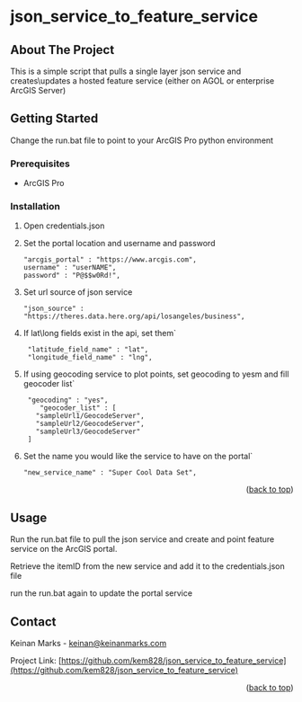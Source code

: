 # json_service_to_feature_service
<div id="top"></div>




<!-- ABOUT THE PROJECT -->
## About The Project


This is a simple script that pulls a single layer json service and creates\updates a hosted feature service
 (either on AGOL or enterprise ArcGIS Server)




<!-- GETTING STARTED -->
## Getting Started

Change the run.bat file to point to your ArcGIS Pro python environment

### Prerequisites


* ArcGIS Pro


### Installation

1. Open credentials.json
2. Set the portal location and username and password
   ```
   "arcgis_portal" : "https://www.arcgis.com",
   username" : "userNAME",
   password" : "P@$$w0Rd!",
   ```
3. Set url source of json service
   ```
   "json_source" : "https://theres.data.here.org/api/losangeles/business",
   
   ```
4. If lat\long fields exist in the api, set them`
   ```
    "latitude_field_name" : "lat",
    "longitude_field_name" : "lng",
   ```

5. If using geocoding service to plot points, set geocoding to yesm and fill geocoder list`
   ```
    "geocoding" : "yes",
       "geocoder_list" : [
      "sampleUrl1/GeocodeServer",
      "sampleUrl2/GeocodeServer",
      "sampleUrl3/GeocodeServer"
    ]
   ```
6. Set the name you would like the service to have on the portal`
   ```
   "new_service_name" : "Super Cool Data Set",
   ```


<p align="right">(<a href="#top">back to top</a>)</p>



<!-- USAGE EXAMPLES -->
## Usage

Run the run.bat file to pull the json service and create and point feature service on the ArcGIS portal.

Retrieve the itemID from the new service and add it to the credentials.json file

run the run.bat again to update the portal service







<!-- CONTACT -->
## Contact

Keinan Marks -  keinan@keinanmarks.com

Project Link: [https://github.com/kem828/json_service_to_feature_service](https://github.com/kem828/json_service_to_feature_service)

<p align="right">(<a href="#top">back to top</a>)</p>


